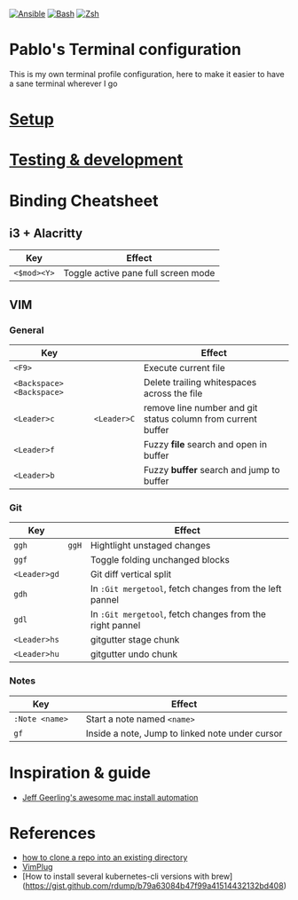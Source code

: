 [![Ansible](https://github.com/PabloScolpino/dotfiles/actions/workflows/ansible.yml/badge.svg)](https://github.com/PabloScolpino/dotfiles/actions/workflows/ansible.yml)
[![Bash](https://github.com/PabloScolpino/dotfiles/actions/workflows/bash.yml/badge.svg)](https://github.com/PabloScolpino/dotfiles/actions/workflows/bash.yml)
[![Zsh](https://github.com/PabloScolpino/dotfiles/actions/workflows/zsh.yml/badge.svg)](https://github.com/PabloScolpino/dotfiles/actions/workflows/zsh.yml)

# Pablo's Terminal configuration
This is my own terminal profile configuration, here to make it easier to have a sane terminal wherever I go

# [Setup](setup/README.md)

# [Testing & development](test/README.md)

# Binding Cheatsheet

## i3 + Alacritty

|Key|Effect|
|-|-|
|`<$mod><Y>`|Toggle active pane full screen mode|

## VIM

### General
|Key||Effect|
|-|-|-|
|`<F9>`||Execute current file|
|`<Backspace><Backspace>`||Delete trailing whitespaces across the file|
|`<Leader>c`|`<Leader>C`|remove line number and git status column from current buffer|
|`<Leader>f`||Fuzzy **file** search and open in buffer|
|`<Leader>b`||Fuzzy **buffer** search and jump to buffer|

### Git

|Key||Effect|
|-|-|-|
|`ggh`|`ggH`|Hightlight unstaged changes|
|`ggf`||Toggle folding unchanged blocks|
|`<Leader>gd`||Git diff vertical split|
|`gdh`||In `:Git mergetool`, fetch changes from the left pannel|
|`gdl`||In `:Git mergetool`, fetch changes from the right pannel|
|`<Leader>hs`||gitgutter stage chunk|
|`<Leader>hu`||gitgutter undo chunk|

### Notes
|Key||Effect|
|-|-|-|
|`:Note <name>`||Start a note named `<name>`|
|`gf`||Inside a note, Jump to linked note under cursor|

# Inspiration & guide
* [Jeff Geerling's awesome mac install automation](https://github.com/geerlingguy/mac-dev-playbook)

# References
* [how to clone a repo into an existing directory](http://stackoverflow.com/questions/2411031/how-do-i-clone-into-a-non-empty-directory)
* [VimPlug](https://github.com/junegunn/vim-plug)
* [How to install several kubernetes-cli versions with brew] (https://gist.github.com/rdump/b79a63084b47f99a41514432132bd408)

